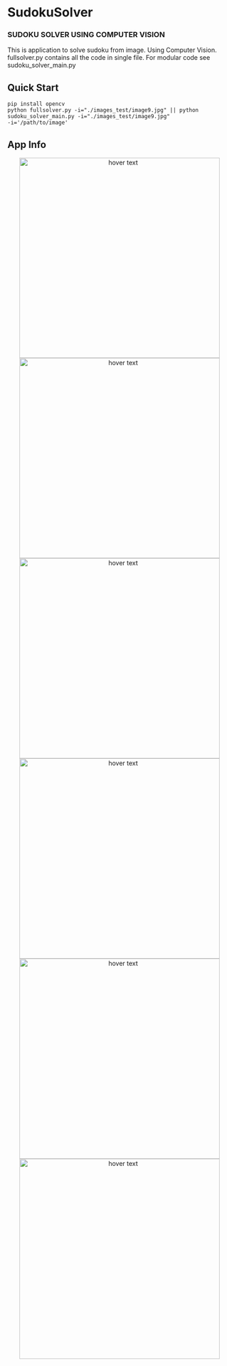 # SudokuSolver

### SUDOKU SOLVER USING COMPUTER VISION

This is application to solve sudoku from image. Using Computer Vision.
fullsolver.py contains all the code in single file.
For modular code see sudoku_solver_main.py

## Quick Start

```
pip install opencv
python fullsolver.py -i="./images_test/image9.jpg" || python sudoku_solver_main.py -i="./images_test/image9.jpg"
-i='/path/to/image'

```

## App Info

<p align="center">
  <img src="https://github.com/jinicode/Sudoku_Solver_OpenCV/blob/main/results/1.png" width="450" title="hover text">
  <img src="https://github.com/jinicode/Sudoku_Solver_OpenCV/blob/main/results/2.png" width="450" title="hover text">
  <img src="https://github.com/jinicode/Sudoku_Solver_OpenCV/blob/main/results/3.png" width="450" title="hover text">
  <img src="https://github.com/jinicode/Sudoku_Solver_OpenCV/blob/main/results/4.png" width="450" title="hover text">
    <img src="https://github.com/jinicode/Sudoku_Solver_OpenCV/blob/main/results/5.png" width="450" title="hover text">
  <img src="https://github.com/jinicode/Sudoku_Solver_OpenCV/blob/main/results/6.png" width="450" title="hover text">

</p>
